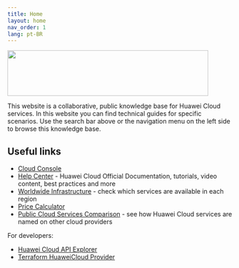 ```yaml
---
title: Home
layout: home
nav_order: 1
lang: pt-BR
---
```


<!-- markdownlint-disable-next-line no-inline-html -->
<a href="https://www.huaweicloud.com/intl/en-us/"><img width="450px" height="102px" src="https://console-static.huaweicloud.com/static/authui/20210202115135/public/custom/images/logo-en.svg"></a>

This website is a collaborative, public knowledge base for Huawei Cloud services.
In this website you can find technical guides for specific scenarios. Use the
search bar above or the navigation menu on the left side to browse this
knowledge base.

## Useful links

- [Cloud Console][console]
- [Help Center][help-center] - Huawei Cloud Official Documentation, tutorials,
  video content, best practices and more
- [Worldwide Infrastructure][worldwide-infra] - check which services are
  available in each region
- [Price Calculator][calculator]
- [Public Cloud Services Comparison][cloud-compare] - see how Huawei Cloud
  services are named on other cloud providers

For developers:

- [Huawei Cloud API Explorer][api-explorer]
- [Terraform HuaweiCloud Provider][terraform-provider]

<!-- Introduction -->
[console]: <https://console-intl.huaweicloud.com/console/?locale=en-us>
[help-center]: <https://support.huaweicloud.com/intl/en-us/index.html>
[worldwide-infra]: <https://www.huaweicloud.com/intl/en-us/global/>
[calculator]: <https://www.huaweicloud.com/intl/en-us/pricing/index.html>
[cloud-compare]: <https://comparecloud.in/>
[api-explorer]: <https://console-intl.huaweicloud.com/apiexplorer/#/openapi>
[terraform-provider]: <https://github.com/huaweicloud/terraform-provider-huaweicloud>
